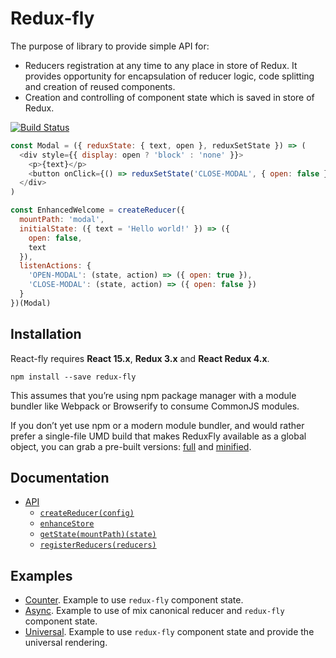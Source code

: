 # Redux-fly
The purpose of library to provide simple API for:
* Reducers registration at any time to any place in store of Redux. It provides opportunity for encapsulation of reducer logic, code splitting and creation of reused components.
* Creation and controlling of component state which is saved in store of Redux.

[![Build Status](https://travis-ci.org/MrEfrem/redux-fly.svg?branch=master)](https://travis-ci.org/MrEfrem/redux-fly)

```javascript
const Modal = ({ reduxState: { text, open }, reduxSetState }) => (
  <div style={{ display: open ? 'block' : 'none' }}>
    <p>{text}</p>    
    <button onClick={() => reduxSetState('CLOSE-MODAL', { open: false })}>Close</button>
  </div>
)

const EnhancedWelcome = createReducer({
  mountPath: 'modal',
  initialState: ({ text = 'Hello world!' }) => ({
    open: false,
    text
  }),
  listenActions: {
    'OPEN-MODAL': (state, action) => ({ open: true }),
    'CLOSE-MODAL': (state, action) => ({ open: false })
  }
})(Modal)
```

## Installation
React-fly requires **React 15.x**, **Redux 3.x** and **React Redux 4.x**.
```
npm install --save redux-fly
```

This assumes that you’re using npm package manager with a module bundler like Webpack or Browserify to consume CommonJS modules.

If you don’t yet use npm or a modern module bundler, and would rather prefer a single-file UMD build that makes ReduxFly available as a global object, you can grab a pre-built versions: [full](https://unpkg.com/redux-fly/dist/redux-fly.js) and
 [minified](https://unpkg.com/redux-fly/dist/redux-fly.min.js).

## Documentation
* [API](docs/API.md#api)
  * [`createReducer(config)`](docs/API.md#createreducerconfig)
  * [`enhanceStore`](docs/API.md#enhancestore)
  * [`getState(mountPath)(state)`](docs/API.md#getstatemountpathstate)
  * [`registerReducers(reducers)`](docs/API.md#registerreducersreducers)

## Examples
* [Counter](examples/counter). Example to use `redux-fly` component state.
* [Async](examples/async). Example to use of mix canonical reducer and `redux-fly` component state.
* [Universal](examples/universal). Example to use `redux-fly` component state and provide the universal rendering.
